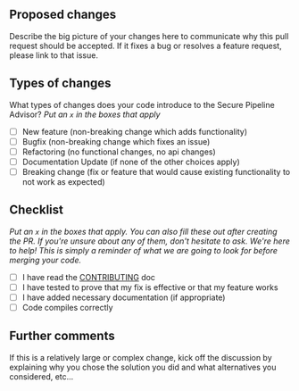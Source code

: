 ## Proposed changes

Describe the big picture of your changes here to communicate why this pull request should be accepted. If it fixes a bug or resolves a feature request, please link to that issue.

## Types of changes

What types of changes does your code introduce to the Secure Pipeline Advisor?
_Put an `x` in the boxes that apply_

- [ ] New feature (non-breaking change which adds functionality)
- [ ] Bugfix (non-breaking change which fixes an issue)
- [ ] Refactoring (no functional changes, no api changes)
- [ ] Documentation Update (if none of the other choices apply)
- [ ] Breaking change (fix or feature that would cause existing functionality to not work as expected)

## Checklist

_Put an `x` in the boxes that apply. You can also fill these out after creating the PR. If you're unsure about any of them, don't hesitate to ask. We're here to help! This is simply a reminder of what we are going to look for before merging your code._

- [ ] I have read the [CONTRIBUTING](https://github.com/appium/appium/blob/master/CONTRIBUTING.md) doc
- [ ] I have tested to prove that my fix is effective or that my feature works
- [ ] I have added necessary documentation (if appropriate)
- [ ] Code compiles correctly

## Further comments

If this is a relatively large or complex change, kick off the discussion by explaining why you chose the solution you did and what alternatives you considered, etc...
